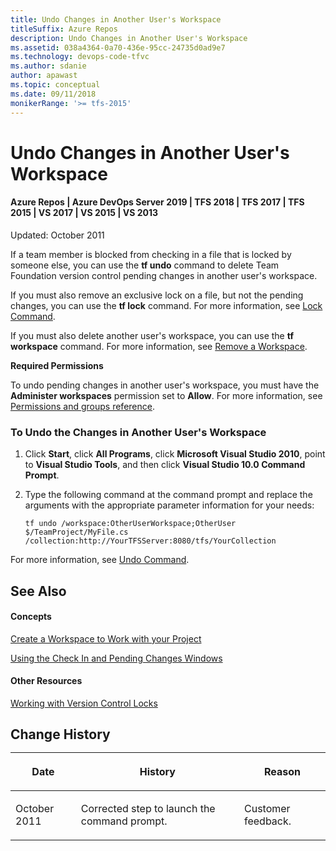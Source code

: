 ```yaml
---
title: Undo Changes in Another User's Workspace
titleSuffix: Azure Repos
description: Undo Changes in Another User's Workspace
ms.assetid: 038a4364-0a70-436e-95cc-24735d0ad9e7
ms.technology: devops-code-tfvc
ms.author: sdanie
author: apawast
ms.topic: conceptual
ms.date: 09/11/2018
monikerRange: '>= tfs-2015'
---
```



# Undo Changes in Another User's Workspace

#### Azure Repos | Azure DevOps Server 2019 | TFS 2018 | TFS 2017 | TFS 2015 | VS 2017 | VS 2015 | VS 2013

Updated: October 2011

If a team member is blocked from checking in a file that is locked by someone else, you can use the **tf undo** command to delete Team Foundation version control pending changes in another user's workspace.

If you must also remove an exclusive lock on a file, but not the pending changes, you can use the **tf lock** command. For more information, see [Lock Command](lock-command.md).

If you must also delete another user's workspace, you can use the **tf workspace** command. For more information, see [Remove a Workspace](https://msdn.microsoft.com/library/ms245474).

**Required Permissions**

To undo pending changes in another user's workspace, you must have the **Administer workspaces** permission set to **Allow**. For more information, see [Permissions and groups reference](../../organizations/security/permissions.md).

### To Undo the Changes in Another User's Workspace

1.  Click **Start**, click **All Programs**, click **Microsoft Visual Studio 2010**, point to **Visual Studio Tools**, and then click **Visual Studio 10.0 Command Prompt**.

2.  Type the following command at the command prompt and replace the arguments with the appropriate parameter information for your needs:

    `tf undo /workspace:OtherUserWorkspace;OtherUser $/TeamProject/MyFile.cs /collection:http://YourTFSServer:8080/tfs/YourCollection`

For more information, see [Undo Command](undo-command.md).

## See Also

#### Concepts

[Create a Workspace to Work with your Project](create-work-workspaces.md)

[Using the Check In and Pending Changes Windows](develop-code-manage-pending-changes.md)

#### Other Resources

[Working with Version Control Locks](work-version-control-locks.md)
## Change History<table>
<thead>
<tr>
<th><p>Date</p></th>
<th><p>History</p></th>
<th><p>Reason</p></th>
</tr>
</thead>
<tbody>
<tr>
<td><p></p>
<p>October 2011</p></td>
<td><p>Corrected step to launch the command prompt.</p></td>
<td><p></p>
<p>Customer feedback.</p></td>
</tr>
</tbody>
</table>
